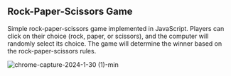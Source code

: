 
## Rock-Paper-Scissors Game

Simple rock-paper-scissors game implemented in JavaScript. 
Players can click on their choice (rock, paper, or scissors), and the computer will randomly select its choice. 
The game will determine the winner based on the rock-paper-scissors rules.

![chrome-capture-2024-1-30 (1)-min](https://github.com/nidakasap/rock-paper-scissors-game/assets/150368632/662ed7dc-0ca4-4b9f-959a-3e19adbd86e6)
